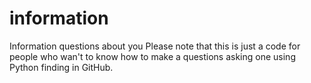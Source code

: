 # information
Information questions about you
Please note that this is just a code for people who wan't to know how to make a questions asking one using Python finding in GitHub.

